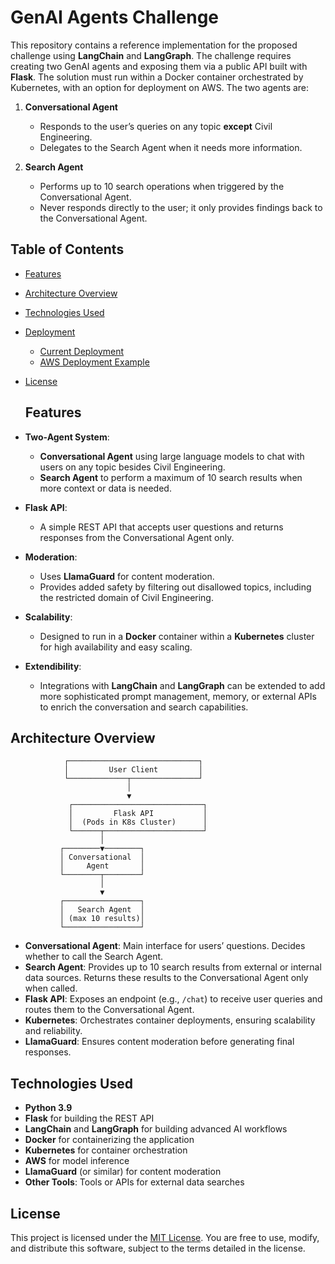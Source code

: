 # GenAI Agents Challenge

This repository contains a reference implementation for the proposed challenge using **LangChain** and **LangGraph**. The challenge requires creating two GenAI agents and exposing them via a public API built with **Flask**. The solution must run within a Docker container orchestrated by Kubernetes, with an option for deployment on AWS. The two agents are:

1. **Conversational Agent**  
   - Responds to the user’s queries on any topic **except** Civil Engineering.  
   - Delegates to the Search Agent when it needs more information.  

2. **Search Agent**  
   - Performs up to 10 search operations when triggered by the Conversational Agent.  
   - Never responds directly to the user; it only provides findings back to the Conversational Agent.
  
## Table of Contents

- [Features](#features)
- [Architecture Overview](#architecture-overview)
- [Technologies Used](#technologies-used)
- [Deployment](#deployment)
  - [Current Deployment](#current-deployment)
  - [AWS Deployment Example](#aws-deployment-example)
- [License](#license)

  ## Features

- **Two-Agent System**:
  - **Conversational Agent** using large language models to chat with users on any topic besides Civil Engineering.
  - **Search Agent** to perform a maximum of 10 search results when more context or data is needed.

- **Flask API**:
  - A simple REST API that accepts user questions and returns responses from the Conversational Agent only.

- **Moderation**:
  - Uses **LlamaGuard** for content moderation.  
  - Provides added safety by filtering out disallowed topics, including the restricted domain of Civil Engineering.

- **Scalability**:
  - Designed to run in a **Docker** container within a **Kubernetes** cluster for high availability and easy scaling.

- **Extendibility**:
  - Integrations with **LangChain** and **LangGraph** can be extended to add more sophisticated prompt management, memory, or external APIs to enrich the conversation and search capabilities.

## Architecture Overview

                ┌─────────────────────────────┐
                │         User Client         │
                └─────────────┬───────────────┘
                              │
                              ▼
                 ┌─────────────────────────────┐
                 │         Flask API           │
                 │  (Pods in K8s Cluster)      │
                 └──────┬──────────────────────┘
                        │
               ┌────────▼────────┐
               │ Conversational  │
               │     Agent       │
               └────────┬────────┘
                        │
                        ▼
               ┌─────────────────┐
               │   Search Agent  │
               │ (max 10 results)│
               └─────────────────┘

- **Conversational Agent**: Main interface for users’ questions. Decides whether to call the Search Agent.  
- **Search Agent**: Provides up to 10 search results from external or internal data sources. Returns these results to the Conversational Agent only when called.  
- **Flask API**: Exposes an endpoint (e.g., `/chat`) to receive user queries and routes them to the Conversational Agent.  
- **Kubernetes**: Orchestrates container deployments, ensuring scalability and reliability.  
- **LlamaGuard**: Ensures content moderation before generating final responses.

## Technologies Used

- **Python 3.9**
- **Flask** for building the REST API
- **LangChain** and **LangGraph** for building advanced AI workflows
- **Docker** for containerizing the application
- **Kubernetes** for container orchestration
- **AWS** for model inference
- **LlamaGuard** (or similar) for content moderation
- **Other Tools**: Tools or APIs for external data searches

## License

This project is licensed under the [MIT License](LICENSE). You are free to use, modify, and distribute this software, subject to the terms detailed in the license.


